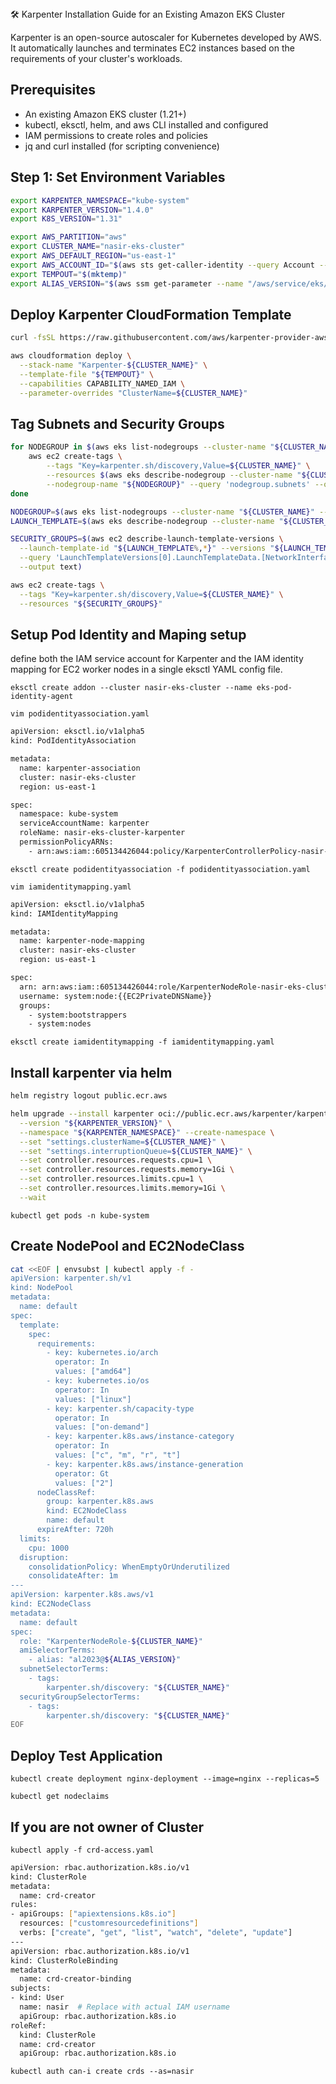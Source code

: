 </h2> 🛠️ Karpenter Installation Guide for an Existing Amazon EKS Cluster </h2>

Karpenter is an open-source autoscaler for Kubernetes developed by AWS. It automatically launches and terminates EC2 instances based on the requirements of your cluster's workloads.


## Prerequisites
- An existing Amazon EKS cluster (1.21+)
- kubectl, eksctl, helm, and aws CLI installed and configured
- IAM permissions to create roles and policies
- jq and curl installed (for scripting convenience)

## Step 1: Set Environment Variables

```bash
export KARPENTER_NAMESPACE="kube-system"
export KARPENTER_VERSION="1.4.0"
export K8S_VERSION="1.31"
```
```bash
export AWS_PARTITION="aws"
export CLUSTER_NAME="nasir-eks-cluster"
export AWS_DEFAULT_REGION="us-east-1"
export AWS_ACCOUNT_ID="$(aws sts get-caller-identity --query Account --output text)"
export TEMPOUT="$(mktemp)"
export ALIAS_VERSION="$(aws ssm get-parameter --name "/aws/service/eks/optimized-ami/${K8S_VERSION}/amazon-linux-2023/x86_64/standard/recommended/image_id" --query Parameter.Value | xargs aws ec2 describe-images --query 'Images[0].Name' --image-ids | sed -r 's/^.*(v[[:digit:]]+).*$/\1/')"
```

## Deploy Karpenter CloudFormation Template

```bash
curl -fsSL https://raw.githubusercontent.com/aws/karpenter-provider-aws/v"${KARPENTER_VERSION}"/website/content/en/preview/getting-started/getting-started-with-karpenter/cloudformation.yaml > "${TEMPOUT}"

aws cloudformation deploy \
  --stack-name "Karpenter-${CLUSTER_NAME}" \
  --template-file "${TEMPOUT}" \
  --capabilities CAPABILITY_NAMED_IAM \
  --parameter-overrides "ClusterName=${CLUSTER_NAME}"
```

## Tag Subnets and Security Groups

```bash
for NODEGROUP in $(aws eks list-nodegroups --cluster-name "${CLUSTER_NAME}" --query 'nodegroups' --output text); do
    aws ec2 create-tags \
        --tags "Key=karpenter.sh/discovery,Value=${CLUSTER_NAME}" \
        --resources $(aws eks describe-nodegroup --cluster-name "${CLUSTER_NAME}" \
        --nodegroup-name "${NODEGROUP}" --query 'nodegroup.subnets' --output text )
done

NODEGROUP=$(aws eks list-nodegroups --cluster-name "${CLUSTER_NAME}" --query 'nodegroups[0]' --output text)
LAUNCH_TEMPLATE=$(aws eks describe-nodegroup --cluster-name "${CLUSTER_NAME}" --nodegroup-name "${NODEGROUP}" --query 'nodegroup.launchTemplate.{id:id,version:version}' --output text | tr -s "\t" ",")

SECURITY_GROUPS=$(aws ec2 describe-launch-template-versions \
  --launch-template-id "${LAUNCH_TEMPLATE%,*}" --versions "${LAUNCH_TEMPLATE#*,}" \
  --query 'LaunchTemplateVersions[0].LaunchTemplateData.[NetworkInterfaces[0].Groups||SecurityGroupIds]' \
  --output text)

aws ec2 create-tags \
  --tags "Key=karpenter.sh/discovery,Value=${CLUSTER_NAME}" \
  --resources "${SECURITY_GROUPS}"
```

## Setup Pod Identity and Maping setup

define both the IAM service account for Karpenter and the IAM identity mapping for EC2 worker nodes in a single eksctl YAML config file.

`eksctl create addon --cluster nasir-eks-cluster --name eks-pod-identity-agent`

`vim podidentityassociation.yaml`

```bash
apiVersion: eksctl.io/v1alpha5
kind: PodIdentityAssociation

metadata:
  name: karpenter-association
  cluster: nasir-eks-cluster
  region: us-east-1

spec:
  namespace: kube-system
  serviceAccountName: karpenter
  roleName: nasir-eks-cluster-karpenter
  permissionPolicyARNs:
    - arn:aws:iam::605134426044:policy/KarpenterControllerPolicy-nasir-eks-cluster
```
`eksctl create podidentityassociation -f podidentityassociation.yaml`

`vim iamidentitymapping.yaml`

```bash
apiVersion: eksctl.io/v1alpha5
kind: IAMIdentityMapping

metadata:
  name: karpenter-node-mapping
  cluster: nasir-eks-cluster
  region: us-east-1

spec:
  arn: arn:aws:iam::605134426044:role/KarpenterNodeRole-nasir-eks-cluster
  username: system:node:{{EC2PrivateDNSName}}
  groups:
    - system:bootstrappers
    - system:nodes
```

`eksctl create iamidentitymapping -f iamidentitymapping.yaml`


## Install karpenter via helm

```bash
helm registry logout public.ecr.aws

helm upgrade --install karpenter oci://public.ecr.aws/karpenter/karpenter \
  --version "${KARPENTER_VERSION}" \
  --namespace "${KARPENTER_NAMESPACE}" --create-namespace \
  --set "settings.clusterName=${CLUSTER_NAME}" \
  --set "settings.interruptionQueue=${CLUSTER_NAME}" \
  --set controller.resources.requests.cpu=1 \
  --set controller.resources.requests.memory=1Gi \
  --set controller.resources.limits.cpu=1 \
  --set controller.resources.limits.memory=1Gi \
  --wait
```

`kubectl get pods -n kube-system`

## Create NodePool and EC2NodeClass

```bash
cat <<EOF | envsubst | kubectl apply -f -
apiVersion: karpenter.sh/v1
kind: NodePool
metadata:
  name: default
spec:
  template:
    spec:
      requirements:
        - key: kubernetes.io/arch
          operator: In
          values: ["amd64"]
        - key: kubernetes.io/os
          operator: In
          values: ["linux"]
        - key: karpenter.sh/capacity-type
          operator: In
          values: ["on-demand"]
        - key: karpenter.k8s.aws/instance-category
          operator: In
          values: ["c", "m", "r", "t"]
        - key: karpenter.k8s.aws/instance-generation
          operator: Gt
          values: ["2"]
      nodeClassRef:
        group: karpenter.k8s.aws
        kind: EC2NodeClass
        name: default
      expireAfter: 720h
  limits:
    cpu: 1000
  disruption:
    consolidationPolicy: WhenEmptyOrUnderutilized
    consolidateAfter: 1m
---
apiVersion: karpenter.k8s.aws/v1
kind: EC2NodeClass
metadata:
  name: default
spec:
  role: "KarpenterNodeRole-${CLUSTER_NAME}"
  amiSelectorTerms:
    - alias: "al2023@${ALIAS_VERSION}"
  subnetSelectorTerms:
    - tags:
        karpenter.sh/discovery: "${CLUSTER_NAME}"
  securityGroupSelectorTerms:
    - tags:
        karpenter.sh/discovery: "${CLUSTER_NAME}"
EOF
```

## Deploy Test Application

`kubectl create deployment nginx-deployment --image=nginx --replicas=5`

`kubectl get nodeclaims`


## If you are not owner of Cluster

`kubectl apply -f crd-access.yaml`

```bash
apiVersion: rbac.authorization.k8s.io/v1
kind: ClusterRole
metadata:
  name: crd-creator
rules:
- apiGroups: ["apiextensions.k8s.io"]
  resources: ["customresourcedefinitions"]
  verbs: ["create", "get", "list", "watch", "delete", "update"]
---
apiVersion: rbac.authorization.k8s.io/v1
kind: ClusterRoleBinding
metadata:
  name: crd-creator-binding
subjects:
- kind: User
  name: nasir  # Replace with actual IAM username
  apiGroup: rbac.authorization.k8s.io
roleRef:
  kind: ClusterRole
  name: crd-creator
  apiGroup: rbac.authorization.k8s.io
```

`kubectl auth can-i create crds --as=nasir`